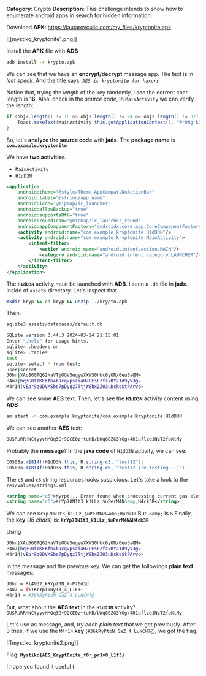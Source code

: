 **Category**: Crypto
**Description**: This challenge intends to show how to enumerate android apps in search for hidden information.

Download **APK**: https://lautarovculic.com/my_files/kryptonite.apk

![[mystiko_kryptonite1.png]]

Install the **APK** file with **ADB**
```bash
adb install -r krypto.apk
```

We can see that we have an **encrypt/decrypt** message app.
The text is in *leet speak*.
And the title says: *`AES is kryptonite for haxors`*

Notice that, trying the *length* of the key randomly, I see the correct char length is **16**.
Also, check in the *source code*, in `MainActivity` we can verify the length:
```java
if (obj2.length() != 16 && obj2.length() != 24 && obj2.length() != 32) {
    Toast.makeText(MainActivity.this.getApplicationContext(), "Wr0Ng k3Y L3n6tH", 0).show();
}
```

So, let's **analyze the source code** with **jadx**.
The **package name** is **`com.example.kryptonite`**

We have **two activities**.
- `MainActivity`
- `H1dD3N`

```XML
<application
    android:theme="@style/Theme.AppCompat.NoActionBar"
    android:label="@string/app_name"
    android:icon="@mipmap/ic_launcher"
    android:allowBackup="true"
    android:supportsRtl="true"
    android:roundIcon="@mipmap/ic_launcher_round"
    android:appComponentFactory="androidx.core.app.CoreComponentFactory">
    <activity android:name="com.example.kryptonite.H1dD3N"/>
    <activity android:name="com.example.kryptonite.MainActivity">
        <intent-filter>
            <action android:name="android.intent.action.MAIN"/>
            <category android:name="android.intent.category.LAUNCHER"/>
        </intent-filter>
    </activity>
</application>
```

The **`H1dD3N`** activity must be launched with **ADB**.
I seen a `.db` file in **jadx**. Inside of `assets` directory. Let's inspect that.
```bash
mkdir kryp && cd kryp && unzip ../krypto.apk
```

Then:
```bash
sqlite3 assets/databases/default.db
```

```bash
SQLite version 3.44.3 2024-03-24 21:15:01
Enter ".help" for usage hints.
sqlite> .headers on
sqlite> .tables
test
sqlite> select * from test;
user|secret
J0hn|XAc860TQ62HaVTjOGV5egywXXWS0hUc6yOR/0eu5aQM=
P4u7|bq3G0iIKEKfb4bJcqvpsziaHZLEsEZfzxRY21d9yV3g=
M4r14|vEpr9q0DVMSbe7pDyqz7TtjWEhxZZ03uDcksStPArvo=
```

We can see some **AES** text.
Then, let's see the **`H1dD3N`** activity content using **ADB**
```bash
am start -n com.example.kryptonite/com.example.kryptonite.H1dD3N
```

We can see another **AES** text:
```bash
OUSRuRRHNCtyyvHMQq3G+9QCE0z+tuHB/bWq8EZG3YGg/4H1uflzq1NzT2faKtMy
```

Probably the **message**?
In the **java code** of `H1dD3N` activity, we can see:
```java
C0508a.m1814f(H1dD3N.this, R.string.c5, "test12");
C0508a.m1814f(H1dD3N.this, R.string.c6, "test12 (re-testing...)");
```

The `c5` and `c6` string resources looks suspicious.
Let's take a look to the `res/values/strings.xml`
```XML
<string name="c5">Kyrpt... Error found when processing current gas element...</string>
<string name="c6">KrYp70N1t3_k1LLz_$uPerM4N&amp;H4ck3R</string>
```

We can see `KrYp70N1t3_k1LLz_$uPerM4N&amp;H4ck3R`
But, `&amp;` is `&`
Finally, the **key** (*16 chars*) is:
**`KrYp70N1t3_k1LLz_$uPerM4N&H4ck3R`**

Using
```bash
J0hn|XAc860TQ62HaVTjOGV5egywXXWS0hUc6yOR/0eu5aQM=
P4u7|bq3G0iIKEKfb4bJcqvpsziaHZLEsEZfzxRY21d9yV3g=
M4r14|vEpr9q0DVMSbe7pDyqz7TtjWEhxZZ03uDcksStPArvo=
```

In the message and the *previous* key. We can get the followings **plain text** messages:
```bash
J0hn = Pl4N37_kRYp70N_X-P70d3d
P4u7 = (%)KrYpT0NyT3_4_L1F3~
M4r14 = #36kRyPtoN_GaZ_4_LuNCH?@
```

But, what about the **AES text** in the **`H1dD3N`** activity?
`OUSRuRRHNCtyyvHMQq3G+9QCE0z+tuHB/bWq8EZG3YGg/4H1uflzq1NzT2faKtMy`

Let's use as message, and, *try each plain text* that we get previously.
After 3 tries, if we use the `M4r14` **key** (`#36kRyPtoN_GaZ_4_LuNCH?@`), we got the flag.

![[mystiko_kryptonite2.png]]

Flag: **`Mystiko{AES_Krypt0nite_f0r_pr1v8_L1f3}`**

I hope you found it useful (: